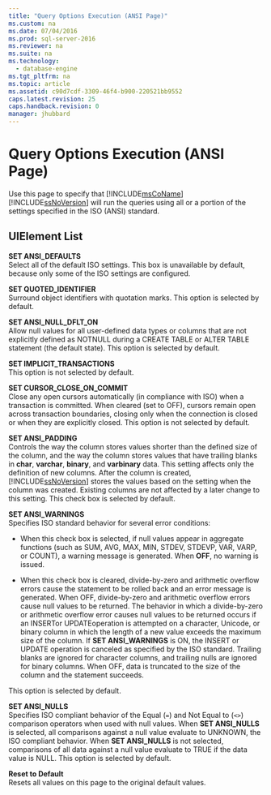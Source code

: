 ```yaml
---
title: "Query Options Execution (ANSI Page)"
ms.custom: na
ms.date: 07/04/2016
ms.prod: sql-server-2016
ms.reviewer: na
ms.suite: na
ms.technology: 
  - database-engine
ms.tgt_pltfrm: na
ms.topic: article
ms.assetid: c90d7cdf-3309-46f4-b900-220521bb9552
caps.latest.revision: 25
caps.handback.revision: 0
manager: jhubbard
---
```

# Query Options Execution (ANSI Page)
Use this page to specify that [!INCLUDE[msCoName](../../Topics/TopicNameContainA/tokens/msCoName_md.md)] [!INCLUDE[ssNoVersion](../../Topics/TopicNameContainA/tokens/ssNoVersion_md.md)] will run the queries using all or a portion of the settings specified in the ISO (ANSI) standard.  
  
## UIElement List  
 **SET ANSI_DEFAULTS**  
 Select all of the default ISO settings. This box is unavailable by default, because only some of the ISO settings are configured.  
  
 **SET QUOTED_IDENTIFIER**  
 Surround object identifiers with quotation marks. This option is selected by default.  
  
 **SET ANSI_NULL_DFLT_ON**  
 Allow null values for all user-defined data types or columns that are not explicitly defined as NOTNULL during a CREATE TABLE or ALTER TABLE statement (the default state). This option is selected by default.  
  
 **SET IMPLICIT_TRANSACTIONS**  
 This option is not selected by default.  
  
 **SET CURSOR_CLOSE_ON_COMMIT**  
 Close any open cursors automatically (in compliance with ISO) when a transaction is committed. When cleared (set to OFF), cursors remain open across transaction boundaries, closing only when the connection is closed or when they are explicitly closed. This option is not selected by default.  
  
 **SET ANSI_PADDING**  
 Controls the way the column stores values shorter than the defined size of the column, and the way the column stores values that have trailing blanks in **char**, **varchar**, **binary**, and **varbinary** data. This setting affects only the definition of new columns. After the column is created, [!INCLUDE[ssNoVersion](../../Topics/TopicNameContainA/tokens/ssNoVersion_md.md)] stores the values based on the setting when the column was created. Existing columns are not affected by a later change to this setting. This check box is selected by default.  
  
 **SET ANSI_WARNINGS**  
 Specifies ISO standard behavior for several error conditions:  
  
-   When this check box is selected, if null values appear in aggregate functions (such as SUM, AVG, MAX, MIN, STDEV, STDEVP, VAR, VARP, or COUNT), a warning message is generated. When **OFF**, no warning is issued.  
  
-   When this check box is cleared, divide-by-zero and arithmetic overflow errors cause the statement to be rolled back and an error message is generated. When OFF, divide-by-zero and arithmetic overflow errors cause null values to be returned. The behavior in which a divide-by-zero or arithmetic overflow error causes null values to be returned occurs if an INSERTor UPDATEoperation is attempted on a character, Unicode, or binary column in which the length of a new value exceeds the maximum size of the column. If **SET ANSI_WARNINGS** is ON, the INSERT or UPDATE operation is canceled as specified by the ISO standard. Trailing blanks are ignored for character columns, and trailing nulls are ignored for binary columns. When OFF, data is truncated to the size of the column and the statement succeeds.  
  
 This option is selected by default.  
  
 **SET ANSI_NULLS**  
 Specifies ISO compliant behavior of the Equal (`=`) and Not Equal to (`<>`) comparison operators when used with null values. When **SET ANSI_NULLS** is selected, all comparisons against a null value evaluate to UNKNOWN, the ISO compliant behavior. When **SET ANSI_NULLS** is not selected, comparisons of all data against a null value evaluate to TRUE if the data value is NULL. This option is selected by default.  
  
 **Reset to Default**  
 Resets all values on this page to the original default values.